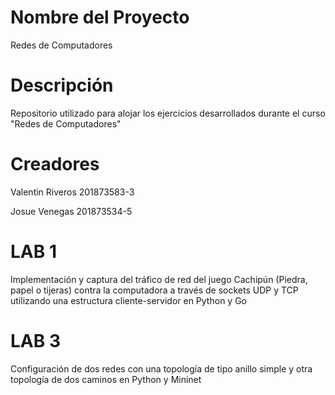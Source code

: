 # Nombre del Proyecto
Redes de Computadores

# Descripción
Repositorio utilizado para alojar los ejercicios desarrollados durante el curso "Redes de Computadores"

# Creadores
Valentin Riveros 201873583-3

Josue Venegas 201873534-5

# LAB 1
Implementación y captura del tráfico de red del juego Cachipún (Piedra, papel o tijeras) contra la computadora a través de sockets UDP y TCP utilizando una estructura cliente-servidor en Python y Go

# LAB 3
Configuración de dos redes con una topología de tipo anillo simple y otra topología de dos caminos en Python y Mininet